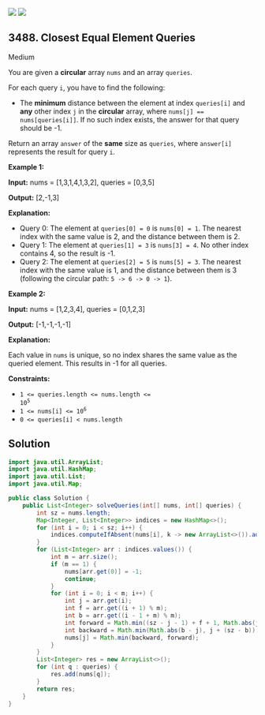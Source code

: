 [![](https://img.shields.io/github/stars/javadev/LeetCode-in-Java?label=Stars&style=flat-square)](https://github.com/javadev/LeetCode-in-Java)
[![](https://img.shields.io/github/forks/javadev/LeetCode-in-Java?label=Fork%20me%20on%20GitHub%20&style=flat-square)](https://github.com/javadev/LeetCode-in-Java/fork)

## 3488\. Closest Equal Element Queries

Medium

You are given a **circular** array `nums` and an array `queries`.

For each query `i`, you have to find the following:

*   The **minimum** distance between the element at index `queries[i]` and **any** other index `j` in the **circular** array, where `nums[j] == nums[queries[i]]`. If no such index exists, the answer for that query should be -1.

Return an array `answer` of the **same** size as `queries`, where `answer[i]` represents the result for query `i`.

**Example 1:**

**Input:** nums = [1,3,1,4,1,3,2], queries = [0,3,5]

**Output:** [2,-1,3]

**Explanation:**

*   Query 0: The element at `queries[0] = 0` is `nums[0] = 1`. The nearest index with the same value is 2, and the distance between them is 2.
*   Query 1: The element at `queries[1] = 3` is `nums[3] = 4`. No other index contains 4, so the result is -1.
*   Query 2: The element at `queries[2] = 5` is `nums[5] = 3`. The nearest index with the same value is 1, and the distance between them is 3 (following the circular path: `5 -> 6 -> 0 -> 1`).

**Example 2:**

**Input:** nums = [1,2,3,4], queries = [0,1,2,3]

**Output:** [-1,-1,-1,-1]

**Explanation:**

Each value in `nums` is unique, so no index shares the same value as the queried element. This results in -1 for all queries.

**Constraints:**

*   <code>1 <= queries.length <= nums.length <= 10<sup>5</sup></code>
*   <code>1 <= nums[i] <= 10<sup>6</sup></code>
*   `0 <= queries[i] < nums.length`

## Solution

```java
import java.util.ArrayList;
import java.util.HashMap;
import java.util.List;
import java.util.Map;

public class Solution {
    public List<Integer> solveQueries(int[] nums, int[] queries) {
        int sz = nums.length;
        Map<Integer, List<Integer>> indices = new HashMap<>();
        for (int i = 0; i < sz; i++) {
            indices.computeIfAbsent(nums[i], k -> new ArrayList<>()).add(i);
        }
        for (List<Integer> arr : indices.values()) {
            int m = arr.size();
            if (m == 1) {
                nums[arr.get(0)] = -1;
                continue;
            }
            for (int i = 0; i < m; i++) {
                int j = arr.get(i);
                int f = arr.get((i + 1) % m);
                int b = arr.get((i - 1 + m) % m);
                int forward = Math.min((sz - j - 1) + f + 1, Math.abs(j - f));
                int backward = Math.min(Math.abs(b - j), j + (sz - b));
                nums[j] = Math.min(backward, forward);
            }
        }
        List<Integer> res = new ArrayList<>();
        for (int q : queries) {
            res.add(nums[q]);
        }
        return res;
    }
}
```